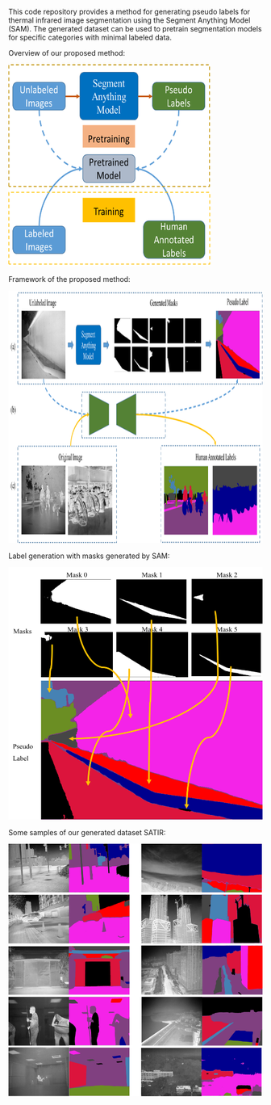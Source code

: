 This code repository provides a method for generating pseudo labels for thermal infrared image segmentation using the Segment Anything Model (SAM). 
The generated dataset can be used to pretrain segmentation models for specific categories with minimal labeled data.

Overview of our proposed method:

<img src="images/index.png" width="400" height="400" alt="overview"/><br/>

Framework of the proposed method:

<img src="images/framework.png" width="1000" height="500" alt="framework"/><br/>

Label generation with masks generated by SAM:

<img src="images/mask2label.png" width="1000" height="500" alt="mask2labe;"/><br/>

Some samples of our generated dataset SATIR:

<img src="images/dataset.png" width="1000" height="500" alt="dataset;"/><br/>

